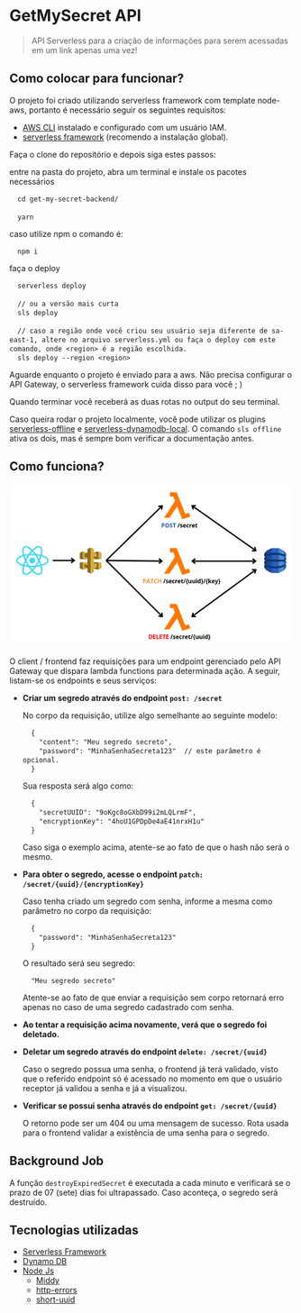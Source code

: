 # GetMySecret API

> API Serverless para a criação de informações para serem acessadas em um link apenas uma vez!

## Como colocar para funcionar?

O projeto foi criado utilizando serverless framework com template node-aws, portanto é necessário seguir os seguintes requisitos:

- [AWS CLI](https://docs.aws.amazon.com/pt_br/cli/latest/userguide/getting-started-install.html) instalado e configurado com um usuário IAM.
- [serverless framework](https://www.serverless.com/framework/docs/getting-started) (recomendo a instalação global).

Faça o clone do repositório e depois siga estes passos:

entre na pasta do projeto, abra um terminal e instale os pacotes necessários
```
  cd get-my-secret-backend/

  yarn
```
 caso utilize npm o comando é:
```
  npm i
```

faça o deploy
```
  serverless deploy

  // ou a versão mais curta
  sls deploy

  // caso a região onde você criou seu usuário seja diferente de sa-east-1, altere no arquivo serverless.yml ou faça o deploy com este comando, onde <region> é a região escolhida.
  sls deploy --region <region>
```

Aguarde enquanto o projeto é enviado para a aws. Não precisa configurar o API Gateway, o serverless framework cuida disso para você ; )

Quando terminar você receberá as duas rotas no output do seu terminal.

Caso queira rodar o projeto localmente, você pode utilizar os plugins [serverless-offline](https://www.serverless.com/plugins/serverless-offline) e [serverless-dynamodb-local](https://www.serverless.com/plugins/serverless-dynamodb-local). O comando `sls offline` ativa os dois, mas é sempre bom verificar a documentação antes.

## Como funciona?

![API Serverless Bootcamp](/images/api_bootcamp.png)

O client / frontend faz requisições para um endpoint gerenciado pelo API Gateway que dispara lambda functions para determinada ação. A seguir, listam-se os endpoints e seus serviços:

- **Criar um segredo através do endpoint `post: /secret`**

  No corpo da requisição, utilize algo semelhante ao seguinte modelo:
  ```
    {
      "content": "Meu segredo secreto",
      "password": "MinhaSenhaSecreta123"  // este parâmetro é opcional.
    }
  ```

  Sua resposta será algo como:
  ```
    {
      "secretUUID": "9oKgc8oGXbD99i2mLQLrmF",
      "encryptionKey": "4hoU1GPDpDe4aE41nrxH1u"
    }
  ```
  Caso siga o exemplo acima, atente-se ao fato de que o hash não será o mesmo.

- **Para obter o segredo, acesse o endpoint `patch: /secret/{uuid}/{encryptionKey}`**

  Caso tenha criado um segredo com senha, informe a mesma como parâmetro no corpo da requisição:
  ```
    {
      "password": "MinhaSenhaSecreta123"
    }
  ```
  O resultado será seu segredo:
  ```
    "Meu segredo secreto"
  ```

  Atente-se ao fato de que enviar a requisição sem corpo retornará erro apenas no caso de uma segredo cadastrado com senha.

- **Ao tentar a requisição acima novamente, verá que o segredo foi deletado.**

- **Deletar um segredo através do endpoint `delete: /secret/{uuid}`**

  Caso o segredo possua uma senha, o frontend já terá validado, visto que o referido endpoint só é acessado no momento em que o usuário receptor já validou a senha e já a visualizou.

- **Verificar se possui senha através do endpoint `get: /secret/{uuid}`**

  O retorno pode ser um 404 ou uma mensagem de sucesso. Rota usada para o frontend validar a existência de uma senha para o segredo.

## Background Job

A função `destroyExpiredSecret` é executada a cada minuto e verificará se o prazo de 07 (sete) dias foi ultrapassado. Caso aconteça, o segredo será destruído.

## Tecnologias utilizadas

- [Serverless Framework](https://www.serverless.com/)
- [Dynamo DB](https://aws.amazon.com/pt/dynamodb/)
- [Node Js](https://nodejs.org/en/)
  - [Middy](https://middy.js.org/)
  - [http-errors](https://www.npmjs.com/package/http-errors)
  - [short-uuid](https://www.npmjs.com/package/short-uuid)
